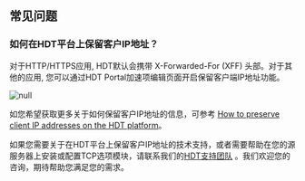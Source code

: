 ## 常见问题

### 如何在HDT平台上保留客户IP地址？

对于HTTP/HTTPS应用, HDT默认会携带 X-Forwarded-For (XFF) 头部。对于其他的应用, 您可以通过HDT Portal加速项编辑页面开启保留客户端IP地址功能。

![null](</docs/resources/images/faq/faq-preserveClientIP-1.png>)

如您希望获取更多关于如何保留客户IP地址的信息，可参考 [How to preserve client IP addresses on the HDT platform](<https://www.cdnetworks.com/enterprise-applications-blog/how-to-preserve-client-ip-addresses-on-the-hdt-platform/>)。

如果您需要关于在HDT平台上保留客户IP地址的技术支持，或者需要帮助在您的源服务器上安装或配置TCP选项模块，请联系我们的[HDT支持团队](mailto:support@cdnetworks.com) 。我们欢迎您的咨询，期待帮助您满足您的需求。
